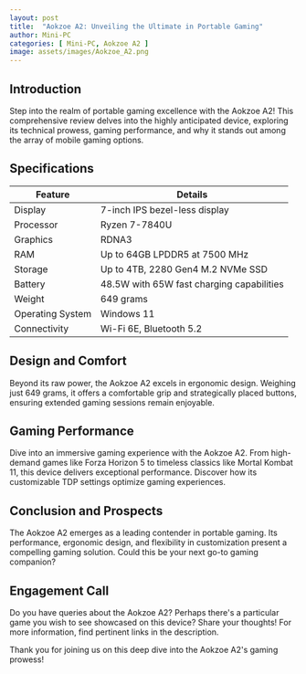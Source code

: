 ```yaml
---
layout: post
title:  "Aokzoe A2: Unveiling the Ultimate in Portable Gaming"
author: Mini-PC
categories: [ Mini-PC, Aokzoe A2 ]
image: assets/images/Aokzoe_A2.png
---
```


## Introduction
Step into the realm of portable gaming excellence with the Aokzoe A2! This comprehensive review delves into the highly anticipated device, exploring its technical prowess, gaming performance, and why it stands out among the array of mobile gaming options.

## Specifications

| Feature             | Details                                             |
|---------------------|-----------------------------------------------------|
| Display             | 7-inch IPS bezel-less display                       |
| Processor           | Ryzen 7-7840U                                      |
| Graphics            | RDNA3                                               |
| RAM                 | Up to 64GB LPDDR5 at 7500 MHz                       |
| Storage             | Up to 4TB, 2280 Gen4 M.2 NVMe SSD                  |
| Battery             | 48.5W with 65W fast charging capabilities           |
| Weight              | 649 grams                                           |
| Operating System    | Windows 11                                          |
| Connectivity        | Wi-Fi 6E, Bluetooth 5.2                              |

## Design and Comfort
Beyond its raw power, the Aokzoe A2 excels in ergonomic design. Weighing just 649 grams, it offers a comfortable grip and strategically placed buttons, ensuring extended gaming sessions remain enjoyable.

## Gaming Performance
Dive into an immersive gaming experience with the Aokzoe A2. From high-demand games like Forza Horizon 5 to timeless classics like Mortal Kombat 11, this device delivers exceptional performance. Discover how its customizable TDP settings optimize gaming experiences.

## Conclusion and Prospects
The Aokzoe A2 emerges as a leading contender in portable gaming. Its performance, ergonomic design, and flexibility in customization present a compelling gaming solution. Could this be your next go-to gaming companion?

## Engagement Call
Do you have queries about the Aokzoe A2? Perhaps there's a particular game you wish to see showcased on this device? Share your thoughts! For more information, find pertinent links in the description.

Thank you for joining us on this deep dive into the Aokzoe A2's gaming prowess!



























